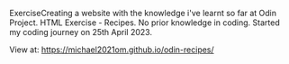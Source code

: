 ExerciseCreating a website with the knowledge i've learnt so far at Odin Project. HTML Exercise - Recipes. No prior knowledge in coding. Started my coding journey on 25th April 2023.


View at: https://michael2021om.github.io/odin-recipes/
